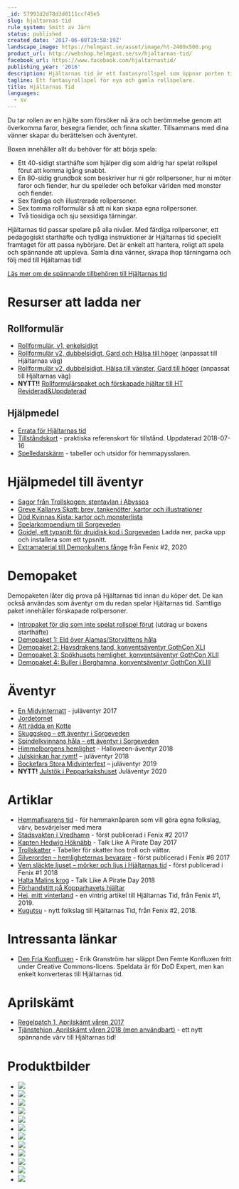 ```yaml
---
_id: 57991d2d78d3d0111ccf45e5
slug: hjaltarnas-tid
rule_system: Smitt av Järn
status: published
created_date: '2017-06-08T19:58:19Z'
landscape_image: https://helmgast.se/asset/image/ht-2400x500.png
product_url: http://webshop.helmgast.se/sv/hjaltarnas-tid/
facebook_url: https://www.facebook.com/hjaltarnastid/
publishing_year: '2016'
description: Hjältarnas tid är ett fantasyrollspel som öppnar porten till fantastiska äventyr.
tagline: Ett fantasyrollspel för nya och gamla rollspelare.
title: Hjältarnas Tid
languages:
  - sv
---
```

Du tar rollen av en hjälte som försöker nå ära och berömmelse genom att överkomma faror, besegra fiender, och finna skatter. Tillsammans med dina vänner skapar du berättelsen och äventyret.

Boxen innehåller allt du behöver för att börja spela:

*   Ett 40-sidigt starthäfte som hjälper dig som aldrig har spelat rollspel förut att komma igång snabbt.
*   En 80-sidig grundbok som beskriver hur ni gör rollpersoner, hur ni möter faror och fiender, hur du spelleder och befolkar världen med monster och fiender.
*   Sex färdiga och illustrerade rollpersoner.
*   Sex tomma rollformulär så att ni kan skapa egna rollpersoner.
*   Två tiosidiga och sju sexsidiga tärningar.

Hjältarnas tid passar spelare på alla nivåer. Med färdiga rollpersoner, ett pedagogiskt starthäfte och tydliga instruktioner är Hjältarnas tid speciellt framtaget för att passa nybörjare. Det är enkelt att hantera, roligt att spela och spännande att uppleva. Samla dina vänner, skrapa ihop tärningarna och följ med till Hjältarnas tid!

[Läs mer om de spännande tillbehören till Hjältarnas tid](https://helmgast.se/hjaltarnas-tid/tillbehor-till-hjaltarnas-tid)

Resurser att ladda ner
======================

Rollformulär
------------

*   [Rollformulär, v1, enkelsidigt](http://helmgast.se/asset/link/ht-rollformular-1-01.pdf)
*   [Rollformulär v2, dubbelsidigt, Gard och Hälsa till höger](https://helmgast.se/asset/link/rollformular-2-03a.pdf) (anpassat till Hjältarnas väg)
*   [Rollformulär v2, dubbelsidigt, Hälsa till vänster, Gard till höger](https://helmgast.se/asset/link/rollformular-2-03b.pdf) (anpassat till Hjältarnas väg)
*   **NYTT!!** [Rollformulärspaket och förskapade hjältar till HT Reviderad&Uppdaterad](https://helmgast.se/asset/link/hjaltarnas-tid-reviderad-uppdaterad-rollpersonspaket.pdf)

Hjälpmedel
----------

*   [Errata för Hjältarnas tid](https://docs.google.com/document/d/10JoF39GjDA9Uz6WfyqlGVF8B3Dy7NadKfpoxvjbW-PU)
*   [Tillståndskort](https://helmgast.se/asset/link/tillstand-20180716.pdf) - praktiska referenskort för tillstånd. Uppdaterad 2018-07-16
*   [Spelledarskärm](https://helmgast.se/asset/link/spelledarskarm-staende.pdf) - tabeller och utsidor för hemmapysslaren.

Hjälpmedel till äventyr
=======================

*   [Sagor från Trollskogen: stentavlan i Abyssos](http://helmgast.se/asset/link/hjalpmedel-stentavla.pdf)
*   [Greve Kallarys Skatt: brev, tankenötter, kartor och illustrationer](https://helmgast.se/asset/link/hjalpmedel-kallary-a4.pdf)
*   [Död Kvinnas Kista: kartor och monsterlista](https://helmgast.se/asset/link/hjalpmedel-dod-kvinnas-kista-20180325.pdf)
*   [Spelarkompendium till Sorgeveden](https://helmgast.se/asset/link/sorgeveden-spelarkompendium-2080909.pdf)
*   [Goidel, ett typsnitt för druidisk kod i Sorgeveden](https://helmgast.se/asset/download/drucode.zip) Ladda ner, packa upp och installera som ett typsnitt.
*   [Extramaterial till Demonkultens fånge](https://helmgast.se/asset/link/extramaterial-demonkultens-fange-20200412.pdf) från Fenix #2, 2020

Demopaket
=========

Demopaketen låter dig prova på Hjältarnas tid innan du köper det. De kan också användas som äventyr om du redan spelar Hjältarnas tid. Samtliga paket innehåller förskapade rollpersoner.

*   [Intropaket för dig som inte spelat rollspel förut](http://helmgast.se/asset/link/intropaket-20170404.pdf) (utdrag ur boxens starthäfte)
*   [Demopaket 1: Eld över Alamas/Storvättens håla](http://helmgast.se/asset/link/demopaket-hjaltarnas-tid-20161001.pdf)
*   [Demopaket 2: Havsdrakens tand, konventsäventyr GothCon XLI](http://helmgast.se/asset/link/demopaket-havsdraken-20170417.pdf)
*   [Demopaket 3: Spökhusets hemlighet, konventsäventyr GothCon XLII](https://helmgast.se/asset/link/demopaket-spokhuset-20180402.pdf)
*   [Demopaket 4: Buller i Berghamna, konventsäventyr GothCon XLIII](https://helmgast.se/asset/link/demopaket-berghamna-20190504.pdf)

Äventyr
=======

*   [En Midvinternatt](https://helmgast.se/asset/link/en-midvinternatt-20171224.pdf) - juläventyr 2017
*   [Jordetornet](http://helmgast.se/asset/link/miniaventyr-jordetornet-20161405.pdf)
*   [Att rädda en Kotte](https://helmgast.se/asset/link/miniaventyr-att-radda-en-kotte-20170805.pdf)
*   [Skuggskog – ett äventyr i Sorgeveden](https://helmgast.se/asset/link/miniaventyr-skuggskog-20170903.pdf)
*   [Spindelkvinnans håla – ett äventyr i Sorgeveden](https://helmgast.se/asset/link/spindelkvinnans-hala-20180422.pdf)
*   [Himmelborgens hemlighet](https://helmgast.se/asset/link/himmelborgens-hemlighet-20181103.pdf) - Halloween-äventyr 2018
*   [Julskinkan har rymt!](https://helmgast.se/asset/link/julskinkan-har-rymt.pdf) – juläventyr 2018
*   [Bockefars Stora Midvinterfest](https://helmgast.se/asset/link/bockefars-midvinterfest.pdf) – juläventyr 2019
*   **NYTT!** [Julstök i Pepparkakshuset](https://helmgast.se/asset/link/julstok-i-pepparkakshuset-20201223.pdf) Juläventyr 2020

Artiklar
========

*   [Hemmafixarens tid](https://helmgast.se/asset/link/artikel-hemmafixarens-tid-20171004.pdf) - för hemmaknåparen som vill göra egna folkslag, värv, besvärjelser med mera
*   [Stadsvakten i Vredhamn](http://helmgast.se/asset/link/ht-artikel-stadsvakten-vredhamn.pdf) - först publicerad i Fenix #2 2017
*   [Kapten Hedwig Höknäbb](https://helmgast.se/asset/link/artikel-kapten-hedwig-20170920.pdf) - Talk Like A Pirate Day 2017
*   [Trollskatter](https://helmgast.se/asset/link/trollskatter-20180108.pdf) - Tabeller för skatter hos troll och vättar.
*   [Silverorden – hemligheternas bevarare](https://helmgast.se/asset/link/artikel-silverorden-20180531.pdf) - först publicerad i Fenix #6 2017
*   [Vem släckte ljuset – mörker och ljus i Hjältarnas tid](https://helmgast.se/asset/link/artikel-morker-20180531.pdf) - först publicerad i Fenix #1 2018
*   [Halta Malins krog](https://helmgast.se/asset/link/halta-malins-krog-20180919b.pdf) - Talk Like A Pirate Day 2018
*   [Förhandstitt på Kopparhavets hjältar](https://helmgast.se/asset/link/kopparhavet-ks.pdf)
*   [Hej, mitt vinterland](https://helmgast.se/asset/link/hej-mitt-vinterland-20200416.pdf) - en vintrig artikel till Hjältarnas Tid, från Fenix #1, 2019.
*   [Kugutsu](https://helmgast.se/asset/link/kugutsu-20200413.pdf) - nytt folkslag till Hjältarnas Tid, från Fenix #2, 2018.

Intressanta länkar
==================

*   [Den Fria Konfluxen](http://strimlad.se/fri_konflux/00.titelblad.html) - Erik Granström har släppt Den Femte Konfluxen fritt under Creative Commons-licens. Speldata är för DoD Expert, men kan enkelt konverteras till Hjältarnas tid.

Aprilskämt
==========

*   [Regelpatch 1, Aprilskämt våren 2017](http://helmgast.se/asset/link/regelpatch-april2017.pdf)
*   [Tjänstehjon, Aprilskämt våren 2018 (men användbart)](https://helmgast.se/asset/link/artikel-tjanstehjon-20180402.pdf) - ett nytt spännande värv till Hjältarnas tid!

Produktbilder
=============

*   ![](https://helmgast.se/asset/image/dummy-box.png#thumb)
*   ![](https://helmgast.se/asset/image/ht-bok-mockup.jpg#thumb)
*   ![](https://helmgast.se/asset/image/ht-starthafte-mockup.jpg#thumb)
*   ![](https://helmgast.se/asset/image/ht-starthafte-inlaga.jpg#thumb)
*   ![](https://helmgast.se/asset/image/54-55-mockup.jpg#thumb)
*   ![](https://helmgast.se/asset/image/starthafte-scen-3.jpg#thumb)
*   ![](https://helmgast.se/asset/image/dummy-magi-final.png#thumb)
*   ![](https://helmgast.se/asset/image/dummy-trollskogen-final.png#thumb)
*   ![](https://helmgast.se/asset/image/mockup-kallarys-skatt-final.png#thumb)
*   ![](https://helmgast.se/asset/image/mockup-dod-kvinnas-kista.png#thumb)
*   ![](https://helmgast.se/asset/link/mockup-hjaltarnas-vag-square.png#thumb)
*   ![](https://helmgast.se/asset/link/mockup-sorgeveden-square.png#thumb)
